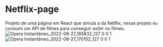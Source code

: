 # Netflix-page

Projeto de uma página em React que simula a da Netflix, nesse projeto eu consumi um API de filmes para conseguir exibir os filmes.
![Opera Instantâneo_2022-08-27_165832_127 0 0 1](https://user-images.githubusercontent.com/104230562/187046581-b277a78f-b514-4b5f-8cc0-fc4aaed62a6c.png)
![Opera Instantâneo_2022-08-27_170152_127 0 0 1](https://user-images.githubusercontent.com/104230562/187046583-0aa81faf-ae0e-4c48-a2f8-0f12cf7ddd11.png)
